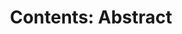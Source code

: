 ---
title: "Contents: Abstract"
layout: table-of-contents
order: 13
presentation: abstract
search: false
---